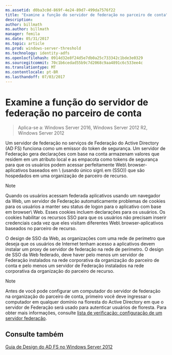 ```yaml
---
ms.assetid: d0ba3c0d-869f-4e24-89d7-499da7576f22
title: "Examine a função do servidor de federação no parceiro de conta"
description: 
author: billmath
ms.author: billmath
manager: femila
ms.date: 05/31/2017
ms.topic: article
ms.prod: windows-server-threshold
ms.technology: identity-adfs
ms.openlocfilehash: 0914d32e8f24d5e7db0a25c733342c1bde3e0329
ms.sourcegitcommit: 70c1b6cedad55b9c7d2068c9aa4891c6c533ee4c
ms.translationtype: MT
ms.contentlocale: pt-BR
ms.lasthandoff: 07/03/2017
---
```

# <a name="review-the-role-of-the-federation-server-in-the-account-partner"></a>Examine a função do servidor de federação no parceiro de conta

>Aplica-se a: Windows Server 2016, Windows Server 2012 R2, Windows Server 2012

Um servidor de federação no serviços de Federação do Active Directory \(AD FS\) funciona como um emissor do token de segurança. Um servidor de Federação gera declarações com base na conta armazenam valores que residem em um atributo local e as empacota como tokens de segurança para que os usuários podem acessar perfeitamente Web\ browser\-aplicativos baseados em \ (usando único sign\ em \(SSO\)\) que são hospedados em uma organização de parceiro de recurso.  
  
> [!NOTE]  
> Quando os usuários acessam federada aplicativos usando um navegador da Web, um servidor de Federação automaticamente problemas de cookies para os usuários a manter seu status de logon para o aplicativo com base em browser\ Web\. Esses cookies incluem declarações para os usuários. Os cookies habilitar os recursos SSO para que os usuários não precisam inserir credenciais cada vez que eles visitam diferentes Web\ browser\-aplicativos baseados no parceiro de recurso.  
  
O design de SSO da Web, as organizações com uma rede de perímetro que deseja que os usuários de Internet tenham acesso a aplicativos devem instalar um proxy de servidor de federação na rede de perímetro. O design de SSO da Web federado, deve haver pelo menos um servidor de Federação instalados na rede corporativa da organização do parceiro de conta e pelo menos um servidor de Federação instalados na rede corporativa da organização do parceiro de recurso.  
  
> [!NOTE]  
> Antes de você pode configurar um computador do servidor de federação na organização do parceiro de conta, primeiro você deve ingressar o computador em qualquer domínio na floresta do Active Directory em que o servidor de Federação será usado para autenticar usuários de floresta. Para obter mais informações, consulte [lista de verificação: configuração de um servidor federação](../../ad-fs/deployment/Checklist--Setting-Up-a-Federation-Server.md).  
  
## <a name="see-also"></a>Consulte também
[Guia de Design do AD FS no Windows Server 2012](AD-FS-Design-Guide-in-Windows-Server-2012.md)
